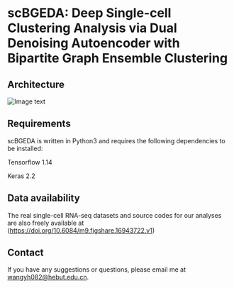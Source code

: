 # scBGEDA: Deep Single-cell Clustering Analysis via Dual Denoising Autoencoder with Bipartite Graph Ensemble Clustering

## Architecture
![Image text](https://github.com/wangyh082/scBGEDA/blob/main/frame.jpg)

## Requirements

scBGEDA is written in Python3 and requires the following dependencies to be installed:

Tensorflow 1.14

Keras 2.2

## Data availability

The real single-cell RNA-seq datasets and source codes for our analyses are also freely available at (https://doi.org/10.6084/m9.figshare.16943722.v1)

## Contact

If you have any suggestions or questions, please email me at wangyh082@hebut.edu.cn.


